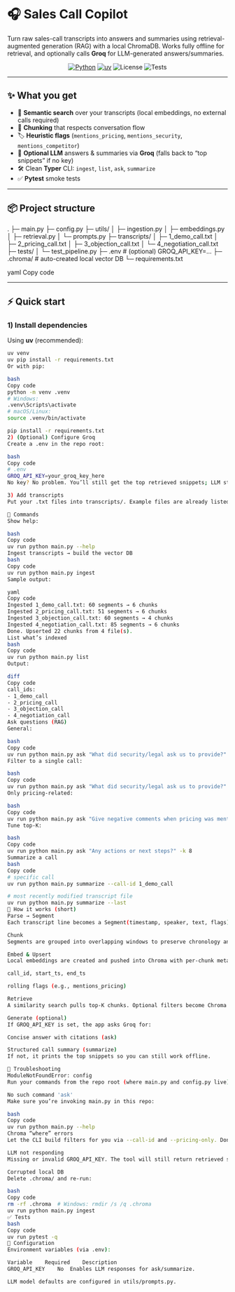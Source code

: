 # 🎧 Sales Call Copilot

Turn raw sales-call transcripts into answers and summaries using retrieval-augmented generation (RAG) with a local ChromaDB. Works fully offline for retrieval, and optionally calls **Groq** for LLM-generated answers/summaries.

<p align="center">
  <a href="https://python.org"><img alt="Python" src="https://img.shields.io/badge/Python-3.10%2B-blue.svg"></a>
  <a href="https://github.com/astral-sh/uv"><img alt="uv" src="https://img.shields.io/badge/uv-Recommended-6f42c1"></a>
  <img alt="License" src="https://img.shields.io/badge/License-MIT-green.svg">
  <img alt="Tests" src="https://img.shields.io/badge/Tests-Pytest%20ready-brightgreen">
</p>

---

## ✨ What you get

- 🔎 **Semantic search** over your transcripts (local embeddings, no external calls required)
- 🧩 **Chunking** that respects conversation flow
- 🏷️ **Heuristic flags** (`mentions_pricing`, `mentions_security`, `mentions_competitor`)
- 🤖 **Optional LLM** answers & summaries via **Groq** (falls back to “top snippets” if no key)
- 🛠️ Clean **Typer** CLI: `ingest`, `list`, `ask`, `summarize`
- ✅ **Pytest** smoke tests

---

## 📦 Project structure

.
├─ main.py
├─ config.py
├─ utils/
│ ├─ ingestion.py
│ ├─ embeddings.py
│ ├─ retrieval.py
│ └─ prompts.py
├─ transcripts/
│ ├─ 1_demo_call.txt
│ ├─ 2_pricing_call.txt
│ ├─ 3_objection_call.txt
│ └─ 4_negotiation_call.txt
├─ tests/
│ └─ test_pipeline.py
├─ .env # (optional) GROQ_API_KEY=...
├─ .chroma/ # auto-created local vector DB
└─ requirements.txt

yaml
Copy code

---

## ⚡ Quick start

### 1) Install dependencies
Using **uv** (recommended):
```bash
uv venv
uv pip install -r requirements.txt
Or with pip:

bash
Copy code
python -m venv .venv
# Windows:
.venv\Scripts\activate
# macOS/Linux:
source .venv/bin/activate

pip install -r requirements.txt
2) (Optional) Configure Groq
Create a .env in the repo root:

bash
Copy code
# .env
GROQ_API_KEY=your_groq_key_here
No key? No problem. You’ll still get the top retrieved snippets; LLM steps are skipped gracefully.

3) Add transcripts
Put your .txt files into transcripts/. Example files are already listed above.

🧪 Commands
Show help:

bash
Copy code
uv run python main.py --help
Ingest transcripts → build the vector DB
bash
Copy code
uv run python main.py ingest
Sample output:

yaml
Copy code
Ingested 1_demo_call.txt: 60 segments → 6 chunks
Ingested 2_pricing_call.txt: 51 segments → 6 chunks
Ingested 3_objection_call.txt: 60 segments → 4 chunks
Ingested 4_negotiation_call.txt: 85 segments → 6 chunks
Done. Upserted 22 chunks from 4 file(s).
List what’s indexed
bash
Copy code
uv run python main.py list
Output:

diff
Copy code
call_ids:
- 1_demo_call
- 2_pricing_call
- 3_objection_call
- 4_negotiation_call
Ask questions (RAG)
General:

bash
Copy code
uv run python main.py ask "What did security/legal ask us to provide?"
Filter to a single call:

bash
Copy code
uv run python main.py ask "What did security/legal ask us to provide?" --call-id 3_objection_call
Only pricing-related:

bash
Copy code
uv run python main.py ask "Give negative comments when pricing was mentioned" --pricing-only
Tune top-K:

bash
Copy code
uv run python main.py ask "Any actions or next steps?" -k 8
Summarize a call
bash
Copy code
# specific call
uv run python main.py summarize --call-id 1_demo_call

# most recently modified transcript file
uv run python main.py summarize --last
🧠 How it works (short)
Parse → Segment
Each transcript line becomes a Segment(timestamp, speaker, text, flags).

Chunk
Segments are grouped into overlapping windows to preserve chronology and context.

Embed & Upsert
Local embeddings are created and pushed into Chroma with per-chunk metadata:

call_id, start_ts, end_ts

rolling flags (e.g., mentions_pricing)

Retrieve
A similarity search pulls top-K chunks. Optional filters become Chroma “where” clauses.

Generate (optional)
If GROQ_API_KEY is set, the app asks Groq for:

Concise answer with citations (ask)

Structured call summary (summarize)
If not, it prints the top snippets so you can still work offline.

🧰 Troubleshooting
ModuleNotFoundError: config
Run your commands from the repo root (where main.py and config.py live).

No such command 'ask'
Make sure you’re invoking main.py in this repo:

bash
Copy code
uv run python main.py --help
Chroma “where” errors
Let the CLI build filters for you via --call-id and --pricing-only. Don’t pass raw JSON.

LLM not responding
Missing or invalid GROQ_API_KEY. The tool will still return retrieved snippets either way.

Corrupted local DB
Delete .chroma/ and re-run:

bash
Copy code
rm -rf .chroma  # Windows: rmdir /s /q .chroma
uv run python main.py ingest
✅ Tests
bash
Copy code
uv run pytest -q
🔧 Configuration
Environment variables (via .env):

Variable	Required	Description
GROQ_API_KEY	No	Enables LLM responses for ask/summarize.

LLM model defaults are configured in utils/prompts.py.
